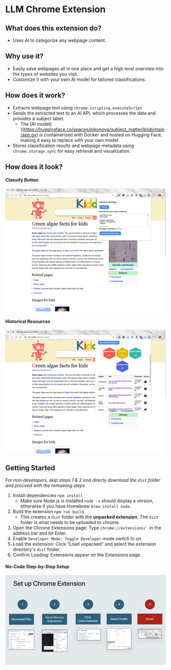 # LLM Chrome Extension

## What does this extension do?
* Uses AI to categorize any webpage content.

## Why use it?
* Easily save webpages all in one place and get a high level overview into the types of websites you visit.
* Customize it with your own AI model for tailored classifications.

## How does it work?
* Extracts webpage text using `chrome.scripting.executeScript`
* Sends the extracted text to an AI API, which processes the data and provides a subject label.
    * The [AI model]((https://huggingface.co/spaces/pleonova/subject_matter/blob/main/app.py) is containerized with Docker and hosted on Hugging Face, making it easy to replace with your own model.
* Stores classification results and webpage metadata using `chrome.storage.sync` for easy retrieval and visualization.

## How does it look?

#### Classify Button
![Summary Visualization](screenshots/20241122/2_classified.png)

#### Historical Resources
![History](screenshots/20241122/4_history.png)

## Getting Started

*For non-developers, skip steps 1 & 2 and direcly download the `dist` folder and proceed with the remaining steps*

1. Install dependencies `npm install`
    * Make sure Node.js is installed `node -v` should display a version, otherwise if you have Homebrew `brew install node`.
2. Build the extension `npm run build`
    * This creates a `dist` folder with the **unpacked extension**. The `dist` folder is what needs to be uploaded to chrome.
3. Open the Chrome Extensions page: Type `chrome://extensions/ ` in the address bar and hit Enter.
4. Enable `Developer Mode: Toggle Developer` mode switch to on.
5. Load the extension: Click “Load unpacked” and select the extension directory's `dist` folder.
6. Confirm Loading: Extensions appear on the Extensions page.

#### No-Code Step-by-Step Setup

![Instructions](screenshots/20241122/chrome_extension_step_by_step.png)
